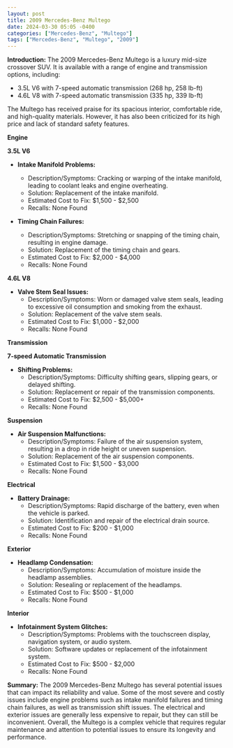 ```yaml
---
layout: post
title: 2009 Mercedes-Benz Multego
date: 2024-03-30 05:05 -0400
categories: ["Mercedes-Benz", "Multego"]
tags: ["Mercedes-Benz", "Multego", "2009"]
---
```

**Introduction:**
The 2009 Mercedes-Benz Multego is a luxury mid-size crossover SUV. It is available with a range of engine and transmission options, including:

* 3.5L V6 with 7-speed automatic transmission (268 hp, 258 lb-ft)
* 4.6L V8 with 7-speed automatic transmission (335 hp, 339 lb-ft)

The Multego has received praise for its spacious interior, comfortable ride, and high-quality materials. However, it has also been criticized for its high price and lack of standard safety features.

**Engine**

**3.5L V6**

* **Intake Manifold Problems:**
    * Description/Symptoms: Cracking or warping of the intake manifold, leading to coolant leaks and engine overheating.
    * Solution: Replacement of the intake manifold.
    * Estimated Cost to Fix: $1,500 - $2,500
    * Recalls: None Found

* **Timing Chain Failures:**
    * Description/Symptoms: Stretching or snapping of the timing chain, resulting in engine damage.
    * Solution: Replacement of the timing chain and gears.
    * Estimated Cost to Fix: $2,000 - $4,000
    * Recalls: None Found

**4.6L V8**

* **Valve Stem Seal Issues:**
    * Description/Symptoms: Worn or damaged valve stem seals, leading to excessive oil consumption and smoking from the exhaust.
    * Solution: Replacement of the valve stem seals.
    * Estimated Cost to Fix: $1,000 - $2,000
    * Recalls: None Found

**Transmission**

**7-speed Automatic Transmission**

* **Shifting Problems:**
    * Description/Symptoms: Difficulty shifting gears, slipping gears, or delayed shifting.
    * Solution: Replacement or repair of the transmission components.
    * Estimated Cost to Fix: $2,500 - $5,000+
    * Recalls: None Found

**Suspension**

* **Air Suspension Malfunctions:**
    * Description/Symptoms: Failure of the air suspension system, resulting in a drop in ride height or uneven suspension.
    * Solution: Replacement of the air suspension components.
    * Estimated Cost to Fix: $1,500 - $3,000
    * Recalls: None Found

**Electrical**

* **Battery Drainage:**
    * Description/Symptoms: Rapid discharge of the battery, even when the vehicle is parked.
    * Solution: Identification and repair of the electrical drain source.
    * Estimated Cost to Fix: $200 - $1,000
    * Recalls: None Found

**Exterior**

* **Headlamp Condensation:**
    * Description/Symptoms: Accumulation of moisture inside the headlamp assemblies.
    * Solution: Resealing or replacement of the headlamps.
    * Estimated Cost to Fix: $500 - $1,000
    * Recalls: None Found

**Interior**

* **Infotainment System Glitches:**
    * Description/Symptoms: Problems with the touchscreen display, navigation system, or audio system.
    * Solution: Software updates or replacement of the infotainment system.
    * Estimated Cost to Fix: $500 - $2,000
    * Recalls: None Found

**Summary:**
The 2009 Mercedes-Benz Multego has several potential issues that can impact its reliability and value. Some of the most severe and costly issues include engine problems such as intake manifold failures and timing chain failures, as well as transmission shift issues. The electrical and exterior issues are generally less expensive to repair, but they can still be inconvenient. Overall, the Multego is a complex vehicle that requires regular maintenance and attention to potential issues to ensure its longevity and performance.

